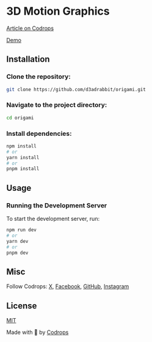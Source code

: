 # 3D Motion Graphics

[Article on Codrops]()

[Demo]()

## Installation

### Clone the repository:

```bash
git clone https://github.com/d3adrabbit/origami.git
```

### Navigate to the project directory:

```bash
cd origami
```

### Install dependencies:

```bash
npm install
# or
yarn install
# or
pnpm install
```

## Usage

### Running the Development Server

To start the development server, run:

```bash
npm run dev
# or
yarn dev
# or
pnpm dev
```

## Misc

Follow Codrops: [X](http://www.X.com/codrops), [Facebook](http://www.facebook.com/codrops), [GitHub](https://github.com/codrops), [Instagram](https://www.instagram.com/codropsss/)

## License

[MIT](LICENSE)

Made with :blue_heart: by [Codrops](http://www.codrops.com)
